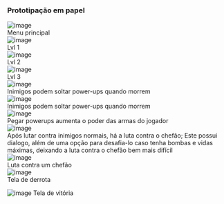 ### Prototipação em papel
![image](https://github.com/user-attachments/assets/61e50975-8810-4b43-a955-a8de37754a3e)  
Menu principal  
![image](https://github.com/user-attachments/assets/452a6083-a5dc-43f6-95d6-5c9a68d11d6e)  
Lvl 1  
![image](https://github.com/user-attachments/assets/f85a275e-e8fb-4aad-a00d-698fc065cd89)  
Lvl 2  
![image](https://github.com/user-attachments/assets/0a632018-f285-457d-9010-92192f20beec)  
Lvl 3  
![image](https://github.com/user-attachments/assets/f65c10af-964c-4336-906b-6dbedcbe60cb)  
Inimigos podem soltar power-ups quando morrem  
![image](https://github.com/user-attachments/assets/4fe8024f-a800-4ac7-af9c-485ee777fc3c)  
Inimigos podem soltar power-ups quando morrem  
![image](https://github.com/user-attachments/assets/ad177378-c480-4840-901d-9140f1477bb8)  
Pegar powerups aumenta o poder das armas do jogador  
![image](https://github.com/user-attachments/assets/e567d23d-80da-441a-a640-6ab2e4e8566e)  
Após lutar contra inimigos normais, há a luta contra o chefão; Este possui dialogo,
além de uma opção para desafia-lo caso tenha bombas e vidas máximas, deixando a
luta contra o chefão bem mais difícil  
![image](https://github.com/user-attachments/assets/aeae646b-710d-44a8-a4d0-3c6bf09070c3)  
Luta contra um chefão  
![image](https://github.com/user-attachments/assets/b5d3e314-a878-4053-85c7-21164166e791)  
Tela de derrota  

![image](https://github.com/user-attachments/assets/0ed3eade-8fd2-4b18-8278-e25926d476cf)
Tela de vitória  


